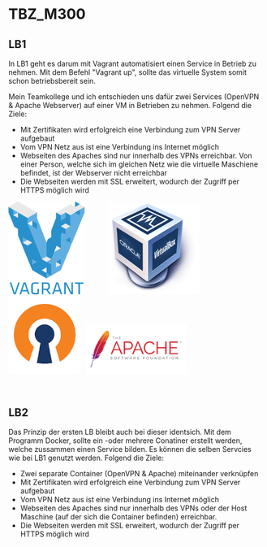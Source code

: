# TBZ_M300
## LB1
In LB1 geht es darum mit Vagrant automatisiert einen Service in Betrieb zu nehmen. Mit dem Befehl "Vagrant up", sollte das virtuelle System
somit schon betriebsbereit sein.

Mein Teamkollege und ich entschieden uns dafür zwei Services (OpenVPN & Apache Webserver) auf einer VM in Betrieben zu nehmen.
Folgend die Ziele:

* Mit Zertifikaten wird erfolgreich eine Verbindung zum VPN Server aufgebaut
* Vom VPN Netz aus ist eine Verbindung ins Internet möglich
* Webseiten des Apaches sind nur innerhalb des VPNs erreichbar. Von einer Person, welche sich im gleichen Netz wie die virtuelle Maschiene befindet, ist der Webserver nicht erreichbar
* Die Webseiten werden mit SSL erweitert, wodurch der Zugriff per HTTPS möglich wird

<img src="https://github.com/Muffinman99991/TBZ_M300/blob/master/other/pics/Vagrant.png" alt="drawing" width="150"/> &#160; &#160; &#160; &#160; &#160; &#160;<img src="https://github.com/Muffinman99991/TBZ_M300/blob/master/other/pics/oracle.png" alt="drawing" width="180"/> <img src="https://github.com/Muffinman99991/TBZ_M300/blob/master/other/pics/openvpn.png" alt="drawing" width="140"/> &#160; <img src="https://github.com/Muffinman99991/TBZ_M300/blob/master/other/pics/apache.png" alt="drawing" width="200"/> 

&#160;
&#160;
## LB2
Das Prinzip der ersten LB bleibt auch bei dieser identsich. Mit dem Programm Docker, sollte ein -oder mehrere Conatiner erstellt werden, welche zussammen einen Service bilden. Es können die selben Servcies wie bei LB1 genutzt werden. Folgend die Ziele:

* Zwei separate Container (OpenVPN & Apache) miteinander verknüpfen
* Mit Zertifikaten wird erfolgreich eine Verbindung zum VPN Server aufgebaut
* Vom VPN Netz aus ist eine Verbindung ins Internet möglich
* Webseiten des Apaches sind nur innerhalb des VPNs oder der Host Maschine (auf der sich die Container befinden) erreichbar.
* Die Webseiten werden mit SSL erweitert, wodurch der Zugriff per HTTPS möglich wird



